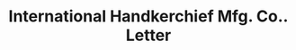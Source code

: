 ---
doi: 10.7916/D8D5201P
date_other: '1912'
date_other_textual: '1912'
form: correspondence
genre:
- Letters (correspondence)
name:
- International Handkerchief Mfg. Co.
object_in_context_url: https://biggert.cul.columbia.edu/items/view/ave_biggert_01022
subject_hierarchical_geographic:
- New York, New York, United States
subject_name:
- International Handkerchief Mfg. Co.
title: International Handkerchief Mfg. Co.. Letter
sort_title: International Handkerchief Mfg. Co.. Letter
call_number: ave_biggert_01022
coordinates:
- 40.71277777777778,-74.00583333333333
pid: ave_biggert_01022
identifiers: ave_biggert_01022
permalink: /biggert/ave_biggert_01022/
layout: iiif-image-page
---